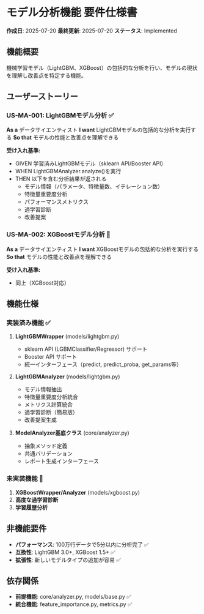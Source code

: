 # モデル分析機能 要件仕様書

**作成日**: 2025-07-20
**最終更新**: 2025-07-20
**ステータス**: Implemented

## 機能概要
機械学習モデル（LightGBM、XGBoost）の包括的な分析を行い、モデルの現状を理解し改善点を特定する機能。

## ユーザーストーリー

### US-MA-001: LightGBMモデル分析 ✅
**As a** データサイエンティスト
**I want** LightGBMモデルの包括的な分析を実行する
**So that** モデルの性能と改善点を理解できる

**受け入れ基準:**
- GIVEN 学習済みLightGBMモデル（sklearn API/Booster API）
- WHEN LightGBMAnalyzer.analyze()を実行
- THEN 以下を含む分析結果が返される
  - モデル情報（パラメータ、特徴量数、イテレーション数）
  - 特徴量重要度分析
  - パフォーマンスメトリクス
  - 過学習診断
  - 改善提案

### US-MA-002: XGBoostモデル分析 🔲
**As a** データサイエンティスト
**I want** XGBoostモデルの包括的な分析を実行する
**So that** モデルの性能と改善点を理解できる

**受け入れ基準:**
- 同上（XGBoost対応）

## 機能仕様

### 実装済み機能 ✅
1. **LightGBMWrapper** (models/lightgbm.py)
   - sklearn API (LGBMClassifier/Regressor) サポート
   - Booster API サポート
   - 統一インターフェース（predict, predict_proba, get_params等）

2. **LightGBMAnalyzer** (models/lightgbm.py)
   - モデル情報抽出
   - 特徴量重要度分析統合
   - メトリクス計算統合
   - 過学習診断（簡易版）
   - 改善提案生成

3. **ModelAnalyzer基底クラス** (core/analyzer.py)
   - 抽象メソッド定義
   - 共通バリデーション
   - レポート生成インターフェース

### 未実装機能 🔲
1. **XGBoostWrapper/Analyzer** (models/xgboost.py)
2. **高度な過学習診断**
3. **学習履歴分析**

## 非機能要件
- **パフォーマンス**: 100万行データで5分以内に分析完了 ✅
- **互換性**: LightGBM 3.0+, XGBoost 1.5+ ✅
- **拡張性**: 新しいモデルタイプの追加が容易 ✅

## 依存関係
- **前提機能**: core/analyzer.py, models/base.py ✅
- **統合機能**: feature_importance.py, metrics.py ✅